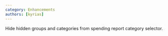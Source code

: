 ```yaml
---
category: Enhancements
authors: [kyrias]
---
```


Hide hidden groups and categories from spending report category selector.
